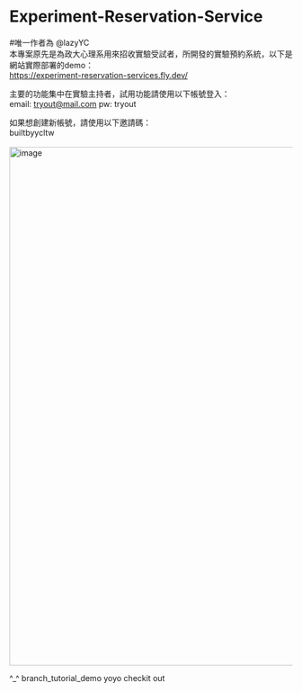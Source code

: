 # Experiment-Reservation-Service
#唯一作者為 @lazyYC
<br>
本專案原先是為政大心理系用來招收實驗受試者，所開發的實驗預約系統，以下是網站實際部署的demo：
<br>
https://experiment-reservation-services.fly.dev/

主要的功能集中在實驗主持者，試用功能請使用以下帳號登入：
<br>
email: tryout@mail.com
pw: tryout

如果想創建新帳號，請使用以下邀請碼：
<br>
builtbyycltw
<br><br>
<img width="922" alt="image" src="https://user-images.githubusercontent.com/71726501/212463387-12eb2dce-2981-4fe6-afc8-9c5484b3d407.png">

^_^
branch_tutorial_demo
yoyo checkit out